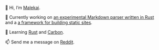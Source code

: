 👋 Hi, I’m [Malekai](@Malekaia).

👀 Currently working on [an experimental Markdown parser written in Rust]([https://en.wikipedia.org/wiki/Markdown](https://github.com/Malekaia/Marcus)) and a [a framework for building static sites](https://github.com/Malekaia/Antwerp).

🌱 Learning [Rust](https://www.rust-lang.org/) and [Carbon](https://github.com/carbon-language/carbon-lang#getting-started).

📫 Send me a message on [Reddit](https://www.reddit.com/user/Malekaia).
